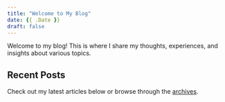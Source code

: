 ```yaml
---
title: "Welcome to My Blog"
date: {{ .Date }}
draft: false
---
```


Welcome to my blog! This is where I share my thoughts, experiences, and insights about various topics.

## Recent Posts

Check out my latest articles below or browse through the [archives](/blog).
